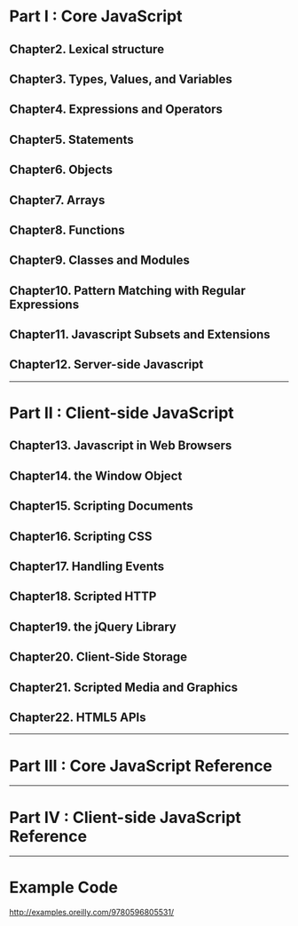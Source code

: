 # Part I : Core JavaScript
## Chapter2. Lexical structure

## Chapter3. Types, Values, and Variables

## Chapter4. Expressions and Operators

## Chapter5. Statements

## Chapter6. Objects

## Chapter7. Arrays

## Chapter8. Functions

## Chapter9. Classes and Modules

## Chapter10. Pattern Matching with Regular Expressions

## Chapter11. Javascript Subsets and Extensions

## Chapter12. Server-side Javascript

***

# Part II : Client-side JavaScript
## Chapter13. Javascript in Web Browsers

## Chapter14. the Window Object

## Chapter15. Scripting Documents

## Chapter16. Scripting CSS

## Chapter17. Handling Events

## Chapter18. Scripted HTTP

## Chapter19. the jQuery Library

## Chapter20. Client-Side Storage

## Chapter21. Scripted Media and Graphics

## Chapter22. HTML5 APIs

***

# Part III : Core JavaScript Reference
***
# Part IV : Client-side JavaScript Reference

***

# Example Code
http://examples.oreilly.com/9780596805531/

